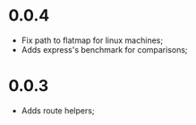 # 0.0.4

- Fix path to flatmap for linux machines;
- Adds express's benchmark for comparisons;

# 0.0.3

- Adds route helpers;
